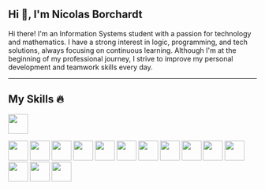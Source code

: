 ## Hi 👋, I'm Nicolas Borchardt

Hi there! I'm an Information Systems student with a passion for technology and mathematics. I have a strong interest in logic, programming, and tech solutions, always focusing on continuous learning. Although I'm at the beginning of my professional journey, I strive to improve my personal development and teamwork skills every day.

---

## My Skills 🔥
         
<code><img loading="lazy" src="https://cdn.jsdelivr.net/gh/devicons/devicon@latest/icons/javascript/javascript-plain.svg" width="40" height="40"/></code>

<img loading="lazy" src="https://cdn.jsdelivr.net/gh/devicons/devicon@latest/icons/python/python-original.svg" width="40" height="40"/>

<img loading="lazy" src="https://cdn.jsdelivr.net/gh/devicons/devicon@latest/icons/git/git-plain.svg" width="40" height="40"/>

<img loading="lazy" src="https://cdn.jsdelivr.net/gh/devicons/devicon@latest/icons/bash/bash-original.svg" width="40" height="40"/>

<img loading="lazy" src="https://cdn.jsdelivr.net/gh/devicons/devicon@latest/icons/html5/html5-original.svg" width="40" height="40"/>

<img loading="lazy" src="https://cdn.jsdelivr.net/gh/devicons/devicon@latest/icons/css3/css3-original.svg" width="40" height="40"/>

<img loading="lazy" src="https://cdn.jsdelivr.net/gh/devicons/devicon@latest/icons/csharp/csharp-original.svg" width="40" height="40"/>

<img loading="lazy" src="https://cdn.jsdelivr.net/gh/devicons/devicon@latest/icons/rust/rust-original.svg" width="40" height="40"/>
          
<img loading="lazy" src="https://cdn.jsdelivr.net/gh/devicons/devicon@latest/icons/pycharm/pycharm-original.svg" width="40" height="40"/>

<img loading="lazy" src="https://cdn.jsdelivr.net/gh/devicons/devicon@latest/icons/vim/vim-original.svg" width="40" height="40"/>

<img loading="lazy" src="https://cdn.jsdelivr.net/gh/devicons/devicon@latest/icons/visualstudio/visualstudio-plain.svg" width="40" height="40"/>

<img loading="lazy" src="https://cdn.jsdelivr.net/gh/devicons/devicon@latest/icons/vscode/vscode-original.svg" width="40" height="40"/>

<img loading="lazy" src="https://cdn.jsdelivr.net/gh/devicons/devicon@latest/icons/ubuntu/ubuntu-original.svg" width="40" height="40"/>

<img loading="lazy" src="https://cdn.jsdelivr.net/gh/devicons/devicon@latest/icons/unity/unity-plain.svg" width="40" height="40"/>

<img loading="lazy" src="https://cdn.jsdelivr.net/gh/devicons/devicon@latest/icons/wordpress/wordpress-original.svg" width="40" height="40" />
